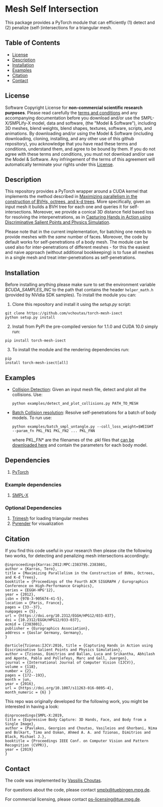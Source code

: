 # Mesh Self Intersection

This package provides a PyTorch module that can efficiently (1) detect and (2) penalize (self-)intersections for a triangular mesh.


## Table of Contents
  * [License](#license)
  * [Description](#description)
  * [Installation](#installation)
  * [Examples](#examples)
  * [Citation](#citation)
  * [Contact](#contact)

## License

Software Copyright License for **non-commercial scientific research purposes**.
Please read carefully the [terms and
conditions](https://github.com/vchoutas/torch-mesh-isect/blob/master/LICENSE) and any
accompanying documentation before you download and/or use the SMPL-X/SMPLify-X
model, data and software, (the "Model & Software"), including 3D meshes, blend
weights, blend shapes, textures, software, scripts, and animations. By
downloading and/or using the Model & Software (including downloading, cloning,
installing, and any other use of this github repository), you acknowledge that
you have read these terms and conditions, understand them, and agree to be bound
by them. If you do not agree with these terms and conditions, you must not
download and/or use the Model & Software. Any infringement of the terms of this
agreement will automatically terminate your rights under this
[License](./LICENSE).


## Description

This repository provides a PyTorch wrapper around a CUDA kernel that implements
the method described in [Maximizing parallelism in the construction of BVHs,
octrees, and k-d trees](https://dl.acm.org/citation.cfm?id=2383801). More
specifically, given an input mesh it builds a
BVH tree for each one and queries it for self-intersections. Moreover, we
provide a conical 3D distance field based loss for resolving the interpenetrations, as in [Capturing Hands in Action using Discriminative Salient Points and Physics Simulation](https://doi.org/10.1007/s11263-016-0895-4).

Please note that in the current implementation, for batching one needs to provide meshes with the *same* number of faces. Moreover, the code by default works for self-penetrations of a body mesh. The module can be used also for inter-penetrations of different meshes - for this the easiest and naive approach (without additional bookkeeping) is to fuse all meshes in a single mesh and treat inter-penetrations as self-penetrations.


## Installation

Before installing anything please make sure to set the environment variable
*$CUDA_SAMPLES_INC* to the path that contains the header `helper_math.h` (provided by NVidia SDK samples).
To install the module you can:

1. Clone this repository and install it using the *setup.py* script:
```Shell
git clone https://github.com/vchoutas/torch-mesh-isect
python setup.py install
```
2. Install from PyPi the pre-compiled version for 1.1.0 and CUDA 10.0 simply run:
```Shell
pip install torch-mesh-isect
```

3.  To install the module and the rendering dependencies run:
```Shell
pip
install torch-mesh-isect[all]
```


## Examples

* [Collision Detection](./examples/detect_and_plot_collisions.py): Given an
  input mesh file, detect and plot all the collisions. Use:
  ```Shell
  python examples/detect_and_plot_collisions.py PATH_TO_MESH
  ```
* [Batch Collision resolution](./examples/batch_smpl_untangle.py):  Resolve self-penetrations for a batch of body models. To run use:
  ```Shell
  python examples/batch_smpl_untangle.py --coll_loss_weight=$WEIGHT 
  --param_fn PKL_FN1 PKL_FN2 ... PKL_FNN  
  ```
  where PKL_FN* are the filenames of the .pkl files that [can be downloaded here](https://owncloud.tuebingen.mpg.de/index.php/s/bEKMdqf5WbN4MnH) and contain the parameters for each body model. 

## Dependencies

1. [PyTorch](https://pytorch.org)

### Example dependencies

1. [SMPL-X](https://github.com/MPI-IS/smplx)

### Optional Dependencies

1. [Trimesh](https://trimsh.org) for loading triangular meshes
2. [Pyrender](https://pyrender.readthedocs.io) for visualization

## Citation

If you find this code useful in your research then please cite the following two works, for detecting and penalizing mesh intersections accordingly:

```
@inproceedings{Karras:2012:MPC:2383795.2383801,
author = {Karras, Tero},
title = {Maximizing Parallelism in the Construction of BVHs, Octrees, and K-d Trees},
booktitle = {Proceedings of the Fourth ACM SIGGRAPH / Eurographics Conference on High-Performance Graphics},
series = {EGGH-HPG'12},
year = {2012},
isbn = {978-3-905674-41-5},
location = {Paris, France},
pages = {33--37},
numpages = {5},
url = {https://doi.org/10.2312/EGGH/HPG12/033-037}, 
doi = {10.2312/EGGH/HPG12/033-037},
acmid = {2383801},
publisher = {Eurographics Association},
address = {Goslar Germany, Germany}, 
}
```

```
@article{Tzionas:IJCV:2016, title = {Capturing Hands in Action using Discriminative Salient Points and Physics Simulation},
author = {Tzionas, Dimitrios and Ballan, Luca and Srikantha, Abhilash and Aponte, Pablo and Pollefeys, Marc and Gall, Juergen},
journal = {International Journal of Computer Vision (IJCV)},
volume = {118},
number = {2},
pages = {172--193},
month = jun,
year = {2016},
url = {https://doi.org/10.1007/s11263-016-0895-4}, 
month_numeric = {6} }
```

This repo was originally developed for the following work, you might be interested in having a look:

```
@inproceedings{SMPL-X:2019,
title = {Expressive Body Capture: 3D Hands, Face, and Body from a Single Image},
author = {Pavlakos, Georgios and Choutas, Vasileios and Ghorbani, Nima and Bolkart, Timo and Osman, Ahmed A. A. and Tzionas, Dimitrios and Black, Michael J.},
booktitle = {Proceedings IEEE Conf. on Computer Vision and Pattern Recognition (CVPR)}, 
year = {2019}
}
```

## Contact
The code was implemented by [Vassilis Choutas](vassilis.choutas@tuebingen.mpg.de).

For questions about the code, please contact [smplx@tuebingen.mpg.de](smplx@tuebingen.mpg.de). 

For commercial licensing, please contact [ps-licensing@tue.mpg.de](ps-licensing@tue.mpg.de).
